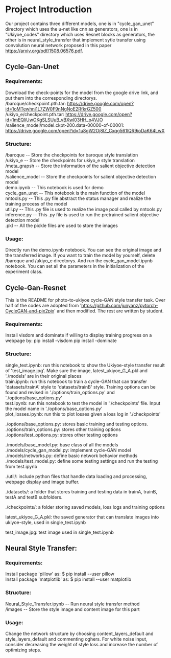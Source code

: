# Project Introduction
Our project contains three different models, one is in "cycle_gan_unet" directory which uses the u-net like cnn as generators, one is in "Ukiyoe_codes" directory which uses Resnet blocks as generators, the other is in neural_style_transfer that implement sytle transfer using convolution neural network proposed in this paper https://arxiv.org/pdf/1508.06576.pdf.

## Cycle-Gan-Unet
### Requirements:
Download the check-points for the model from the google drive link, and put them into the corresponding directorys.<br/>
/baroque/checkpoint.pth.tar: https://drive.google.com/open?id=1oMTewhni1L7ZW0F9nNgNoE2RfkrGZ500<br/>
/ukiyo_e/checkpoint.pth.tar: https://drive.google.com/open?id=1mEQliUwOKgSLSUuB_vBXwl03HH_p4VJO<br/>
/salience_model/model.ckpt-200.data-00000-of-00001: https://drive.google.com/open?id=1u8gW2Oj8lZ_Cxqg561lQR9ioDaK64LwX<br/>

### Structure:
/baroque                         -- Store the checkpoints for baroque style translation<br/>
/ukiyo_e                             -- Store the checkpoints for ukiyo_e style translation<br/>
/meta_grapsh                         -- Store the information of the salient objective detection model<br/>
/salience_model                      -- Store the checkpoints for salient objective detection model<br/>
demo.ipynb                           -- This notebook is used for demo<br/>
cycle_gan_unet                       -- This notebook is the main function of the model<br/>
nntools.py                           -- This .py file abstract the status manager and realize the training process of the model<br/>
util.py                              -- This .py file is used to realize the image pool called by nntools.py<br/>
inference.py                         -- This .py file is used to run the pretrained salient objective detection model<br/>
.pkl                                 -- All the pickle files are used to store the images<br/>

### Usage:
Directly run the demo.ipynb notebook. You can see the original image and the transferred image.
If you want to train the model by yourself, delete /baroque and /ukiyo_e directorys. And run the cycle_gan_model.ipynb notebook. You can set all the parameters in the initialization of the experiment class.

## Cycle-Gan-Resnet 
This is the README for photo-to-ukiyoe cycle-GAN style transfer task. Over half of the codes are adopted from 'https://github.com/junyanz/pytorch-CycleGAN-and-pix2pix' and then modified. The rest are written by student. 

### Requirements:
Install visdom and dominate if willing to display training progress on a webpage by:
    pip install -visdom
    pip install -dominate

### Structure:
single_test.ipynb:   run this notebook to show the Ukiyoe-style transfer result of 'test_image.jpg'. Make sure the image, latest_ukiyoe_G_A.pkl and './models' are in their original places<br/>
train.ipynb:  run this notebook to train a cycle-GAN that can transfer 'datasets/trainA' style to 'datasets/trainB' style. Training options can be found and revised in './options/train_options.py' and './options/base_options.py'<br/>
test.ipynb:  run this notebook to test the model in './checkpoints' file. Input the model name in './options/base_options.py'<br/>
plot_losses.ipynb:   run this to plot losses given a loss log in './checkpoints'<br/>

./options/base_options.py:   stores basic training and testing options.<br/>
./options/train_options.py:   stores other training options<br/>
./options/test_options.py:   stores other testing options<br/>

./models/base_model.py:   base class of all the models<br/>
./models/cycle_gan_model.py:   implement cycle-GAN model<br/>
./models/networks.py:   define basic network behavior methods<br/>
./models/test_model.py:   define some testing settings and run the testing from test.ipynb<br/>

./util/:   include python files that handle data loading and processing, webpage display and image buffer.<br/>

./datasets/:   a folder that stores training and testing data in trainA, trainB, testA and testB subfolders.<br/>

./checkpoints/:   a folder storing saved models, loss logs and training options<br/>

latest_ukiyoe_G_A.pkl: the saved generator that can translate images into ukiyoe-style, used in single_test.ipynb<br/>

test_image.jpg: test image used in single_test.ipynb<br/>





## Neural Style Transfer: 
### Requirements: 
Install package 'pillow' as: $ pip install --user pillow <br/>
Install package 'matplotlib' as: $ pip install --user matplotlib

### Structure:
Neural_Style_Transfer.ipynb      -- Run neural style transfer method<br/>
/images                          -- Store the style image and content image for this part

### Usage:
Change the network structure by choosing content_layers_default and style_layers_default 
and commenting oghers. For white noise input, consider decreasing the weight of style
loss and increase the number of optimizing steps. 


